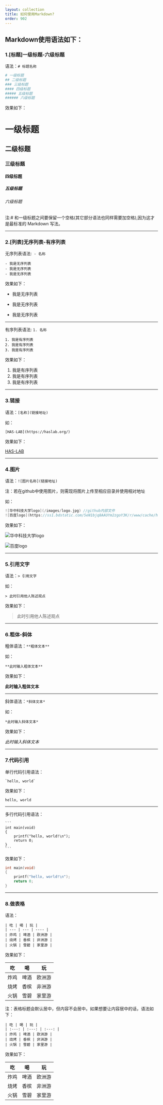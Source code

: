 ```yaml
---
layout: collection
title: 如何使用Markdown?
order: 902
---
```


## Markdown使用语法如下：

### 1.[标题]一级标题-六级标题

语法：`# 标题名称`

```bash
# 一级标题
## 二级标题
### 三级标题
#### 四级标题
##### 五级标题
###### 六级标题
```

效果如下：

# 一级标题

## 二级标题

### 三级标题

#### 四级标题

##### 五级标题

###### 六级标题

注:# 和一级标题之间要保留一个空格(其它部分语法也同样需要加空格),因为这才是最标准的 Markdown 写法。

---

### 2.[列表]无序列表-有序列表

无序列表语法:` - 名称`

```undefined
- 我是无序列表
- 我是无序列表
- 我是无序列表
```

效果如下：

- 我是无序列表

- 我是无序列表

- 我是无序列表

---

有序列表语法: `1. 名称`

```undefined
1. 我是有序列表
2. 我是有序列表
3. 我是有序列表
```

效果如下：

1. 我是有序列表
2. 我是有序列表
3. 我是有序列表

---

### 3.链接

语法：`[名称](链接地址)`

如：

```
[HAS-LAB](https://haslab.org/)
```

效果如下：

[HAS-LAB](https://haslab.org)

---

### 4.图片

语法：`![图片名称](链接地址)`

注：若在github中使用图片，则需现将图片上传至相应目录并使用相对地址

如：

```cpp
![华中科技大学logo](/images/logo.jpg)	//github内部文件
![百度logo](https://ss1.bdstatic.com/5eN1bjq8AAUYm2zgoY3K/r/www/cache/holiday/habo/res/doodle/11.png) //网页资源文件
```

效果如下：

![华中科技大学logo](/images/logo.jpg)

![百度logo](https://ss1.bdstatic.com/5eN1bjq8AAUYm2zgoY3K/r/www/cache/holiday/habo/res/doodle/11.png)

---

### 5.引用文字

语法：`> 引用文字`

如：

```
> 此时引用他人陈述观点
```

效果如下：

> 此时引用他人陈述观点

---

### 6.粗体-斜体

粗体语法：```**粗体文本**```

如：

```
**此时输入粗体文本**
```

效果如下：

**此时输入粗体文本**

---

斜体语法：`*斜体文本*`

如：

```
*此时输入斜体文本*
```

效果如下：

*此时输入斜体文本*

---

### 7.代码引用

单行代码引用语法：

```
`hello, world`
```

效果如下：

`hello, world`

---

多行代码引用语法：

```
​```
int main(void)
{
	printf("hello, world!\n");
	return 0;
}
​```
```

效果如下：

```c++
int main(void)
{
	printf("hello, world!\n");
	return 0;
}
```

---

### 8.做表格

语法：

```
| 吃 | 喝 | 玩 |
| --- | --- | ---- |
| 炸鸡 | 啤酒 | 欧洲游 |
| 烧烤 | 香槟 | 非洲游 |
| 火锅 | 雪碧 | 家里游 |
```

效果如下：

| 吃   | 喝   | 玩     |
| ---- | ---- | ------ |
| 炸鸡 | 啤酒 | 欧洲游 |
| 烧烤 | 香槟 | 非洲游 |
| 火锅 | 雪碧 | 家里游 |

注：表格标题会默认居中，但内容不会居中。如果想要让内容居中的话，语法如下：

```
| 吃 | 喝 | 玩 |
| :---: | :---: | :---: |
| 炸鸡 | 啤酒 | 欧洲游 |
| 烧烤 | 香槟 | 非洲游 |
| 火锅 | 雪碧 | 家里游 |
```

效果如下：

|  吃  |  喝  |   玩   |
| :--: | :--: | :----: |
| 炸鸡 | 啤酒 | 欧洲游 |
| 烧烤 | 香槟 | 非洲游 |
| 火锅 | 雪碧 | 家里游 |

